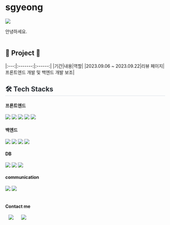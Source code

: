 # sgyeong
<img src="https://capsule-render.vercel.app/api?type=waving&color=lightgreen&height=200&section=header&text=SG Github&fontSize=90" />


안녕하세요.  <br><br>


<h2> 💜 Project 💜 </h2>
|:---:|:-------:|:------:| 
|기간|내용|역할| 
|2023.09.06 ~ 2023.09.22|리뷰 페이지|프론트엔드 개발 및 백엔드 개발 보조| 


<h2 style="border-bottom: 1px solid #d8dee4; color: #282d33;"> 🛠️ Tech Stacks </h2>

<div><h4>프론트엔드</h4>
    <img src="https://img.shields.io/badge/Bootstrap-7952B3?style=flat&logo=Bootstrap&logoColor=white">
    <img src="https://img.shields.io/badge/HTML5-E34F26?style=flat&logo=HTML5&logoColor=white">
    <img src="https://img.shields.io/badge/CSS3-1572B6?style=flat&logo=CSS3&logoColor=white">
    <img src="https://img.shields.io/badge/jQuery-0769AD?style=flat&logo=jQuery&logoColor=white">
    <img src="https://img.shields.io/badge/Javascript-F7DF1E?style=flat&logo=Javascript&logoColor=white">
</div>

<div><h4>백엔드</h4>
  <img src="https://img.shields.io/badge/Java-007396?style=flat&logo=Java&logoColor=white">
  <img src="https://img.shields.io/badge/JSP-007396?style=flat&logo=Java&logoColor=white">
  <img src="https://img.shields.io/badge/Apache%20Tomcat-F8DC75? 
  style=flat&logo=Apache%20Tomcat&logoColor=white">
  <img src="https://img.shields.io/badge/spring-6DB33F?style=for-the-      
  badge&logo=spring&logoColor=white"> 
</div>

<div><h4>DB</h4>
  <img src="https://img.shields.io/badge/MySQL-4479A1?style=flat&logo=MySQL&logoColor=white">
  <img src="https://img.shields.io/badge/AWS-232F3E?style=flat&logo=AWS&logoColor=white">
 <img src="https://img.shields.io/badge/oracle-F80000?style=for-the-badge&logo=oracle&logoColor=white"> 
</div>

<div><h4>communication</h4>
  <img src="https://img.shields.io/badge/Github-181717?style=flat&logo=Github&logoColor=white">
  <img src="https://img.shields.io/badge/Discord-5865F2?style=flat&logo=Github&logoColor=white">
</div><br>

<div><h4>Contact me</h4>
<a href="https://project-sg.tistory.com/">
  <img src="http://img.shields.io/badge/-Tech%20Blog-655ced?style=flat&logo=github&link=https://project-sg.tistory.com/"
 style="height : auto; margin-left : 10px; margin-right : 10px;"/></a> 
  
<a href="mailto:sgyeong0711@gmail.com">
<img src="https://img.shields.io/badge/Gmail-d14836?style=flat-square&logo=Gmail&logoColor=white&link=mailto:sgyeong0711@gmail.com" 
  style="height : auto; margin-left : 10px; margin-right : 10px;"/></a>






